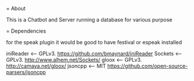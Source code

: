 = About

This is a Chatbot and Server running a database for various purpose

= Dependencies

for the speak plugin it would be good to have festival or espeak installed

iniReader <-- GPLv3. https://github.com/bmaynard/iniReader
Sockets <-- GPLv3. http://www.alhem.net/Sockets/
gloox  <-- GPLv3. http://camaya.net/gloox/
jsoncpp <-- MIT https://github.com/open-source-parsers/jsoncpp

